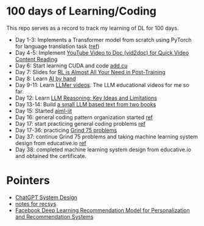 # 100 days of Learning/Coding

This repo serves as a record to track my learning of DL for 100 days.

- Day 1-3: Implements a Transformer model from scratch using PyTorch for language translation task ([ref](https://github.com/trws2/transformer_with_pytorch))
- Day 4-5: Implement [YouTube Video to Doc (vid2doc) for Quick Video Content Reading](https://github.com/trws2/vid2doc)
- Day 6: Start learning CUDA and code [add.cu](https://github.com/trws2/100-days/tree/main/day06)
- Day 7: Slides for [RL is Almost All Your Need in Post-Training](https://github.com/trws2/100-days/blob/main/day07/RL%20is%20Almost%20All%20Your%20Need%20in%20Post-Training.pdf)
- Day 8: Learn [AI by hand](https://github.com/trws2/100-days/tree/main/day08)
- Day 9-11: Learn [LLMer videos](https://github.com/trws2/100-days/tree/main/day09-11). The LLM educational videos for me so far.
- Day 12: Learn [LLM Reasoning: Key Ideas and Limitations](https://llmagents-learning.org/slides/llm-reasoning.pdf)
- Day 13-14: Build [a small LLM based text from two books](https://github.com/trws2/finance_data/tree/main)
- Day 15: Started [aiml-jit](https://github.com/trws2/aiml-jit)
- Day 16: general coding pattern organization started [ref](https://github.com/trws2/100-days/blob/main/day16/README.md)
- Day 17: start practicing general coding problems [ref](https://github.com/trws2/100-days/tree/main/day17)
- Day 17-36: practicing [Grind 75 problems](https://www.techinterviewhandbook.org/grind75/?hours=8)
- Day 37: continue Grind 75 problems and taking machine learning system design from educative.io [ref](https://github.com/trws2/100-days/tree/main/day37)
- Day 38: completed machine learning system design from educative.io and obtained the certificate.


# Pointers
- [ChatGPT System Design](https://algodaily.com/lessons/chatgpt-system-design)
- [notes for recsys](https://vinija.ai/recsys/)
- [Facebook Deep Learning Recommendation Model for Personalization and Recommendation Systems](https://github.com/facebookresearch/dlrm)

